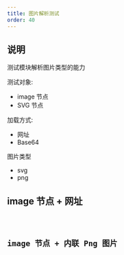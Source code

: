 ```yaml
---
title: 图片解析测试
order: 40
---
```


## 说明

测试模块解析图片类型的能力

测试对象:

- image 节点
- SVG 节点

加载方式:

- 网址
- Base64

图片类型

- svg
- png

## image 节点 + 网址

<code src="../demo/Image.tsx" />

## image 节点 + 内联 Png 图片

<code src="../demo/InlineImage.tsx" />
